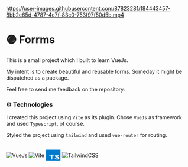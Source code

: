 https://user-images.githubusercontent.com/87823281/184443457-8bb2e65d-4787-4c7f-83c0-753f97f50d5b.mp4

# 🟣 ️Forrms

This is a small project which I built to learn VueJs.

My intent is to create beautiful and reusable forms. Someday it might be dispatched as a package.

Feel free to send me feedback on the repository.

### ⚙️ Technologies

I created this project using `Vite` as its plugin. Chose `VueJs` as framework and used `Typescript`, of course.

Styled the project using `tailwind` and used `vue-router` for routing.

<div style="display: inline_block"><br>
  <img align="center" alt="VueJs" title="VueJs" height="30" width="40" src="https://user-images.githubusercontent.com/87823281/183668077-2b894457-e985-4cb3-976c-bbe8c3db0563.svg">
  <img align="center" alt="Vite" title="Vite" height="30" width="40" src="https://user-images.githubusercontent.com/87823281/183667468-3c68d2bb-caf2-425c-be57-1f9f7ca57dee.svg">
  <img align="center" alt="Typescript" title="Typescript" height="30" width="40" src="https://raw.githubusercontent.com/devicons/devicon/master/icons/typescript/typescript-plain.svg">
  <img align="center" alt="TailwindCSS" title="TailwindCSS" height="30" width="40" src="https://user-images.githubusercontent.com/87823281/183668264-c44f271e-4719-461f-8112-fee8e558cac0.svg">
</div>
